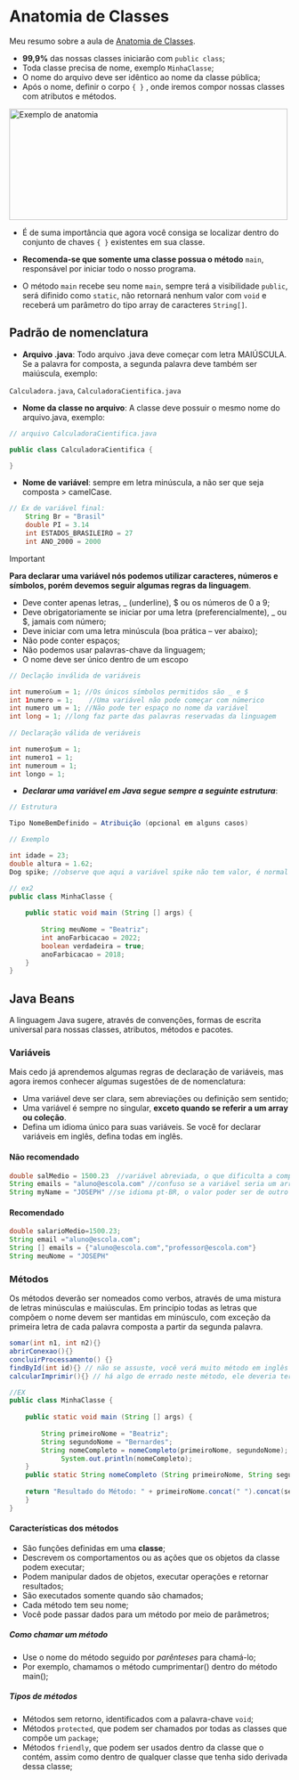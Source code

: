# Anatomia de Classes

Meu resumo sobre a aula de [Anatomia de Classes](https://felipe-aguiar.gitbook.io/dio-java/gitbook/sintaxe/anatomia-das-classes).


- **99,9%** das nossas classes iniciarão com `public class`;
- Toda classe precisa de nome, exemplo `MinhaClasse`;
- O nome do arquivo deve ser idêntico ao nome da classe pública;
- Após o nome, definir o corpo `{ }` , onde iremos compor nossas classes com atributos e métodos.

<img align="center" alt="Exemplo de anatomia" height="200" width="500" src="https://felipe-aguiar.gitbook.io/~gitbook/image?url=https%3A%2F%2F2590158637-files.gitbook.io%2F%7E%2Ffiles%2Fv0%2Fb%2Fgitbook-x-prod.appspot.com%2Fo%2Fspaces%252F2qZwrhEqcOsERZF1L25d%252Fuploads%252Fgit-blob-04c8f2a4b8867634496c5c0183c1553190605aa6%252Fimage%2520%2812%29%2520%281%29%2520%281%29%2520%281%29%2520%281%29.png%3Falt%3Dmedia&width=768&dpr=4&quality=100&sign=fa04a580&sv=2">

- É de suma importância que agora você consiga se localizar dentro do conjunto de chaves `{ }` existentes em sua classe.

- **Recomenda-se que somente uma classe possua o método** `main`, responsável por iniciar todo o nosso programa.

- O método `main` recebe seu nome `main`, sempre terá a visibilidade `public`, será difinido como `static`, não retornará nenhum valor com `void` e receberá um parâmetro do tipo array de caracteres `String[]`.

## Padrão de nomenclatura

- **Arquivo .java**: Todo arquivo .java deve começar com letra MAIÚSCULA. Se a palavra for composta, a segunda palavra deve também ser maiúscula, exemplo:

`Calculadora.java`, `CalculadoraCientifica.java`

- **Nome da classe no arquivo**: A classe deve possuir o mesmo nome do arquivo.java, exemplo:

```java
// arquivo CalculadoraCientifica.java

public class CalculadoraCientifica {

}
```

- **Nome de variável**: sempre em letra minúscula, a não ser que seja composta > camelCase.

```java
// Ex de variável final:
    String Br = "Brasil"
    double PI = 3.14
    int ESTADOS_BRASILEIRO = 27
    int ANO_2000 = 2000
```
> [!IMPORTANT]
> **Para declarar uma variável nós podemos utilizar caracteres, números e símbolos, porém devemos seguir algumas regras da linguagem**.

- Deve conter apenas letras, _ (underline), $ ou os números de 0 a 9;
- Deve obrigatoriamente se iniciar por uma letra (preferencialmente), _ ou $, jamais com número;
- Deve iniciar com uma letra minúscula (boa prática – ver abaixo);
- Não pode conter espaços;
- Não podemos usar palavras-chave da linguagem;
- O nome deve ser único dentro de um escopo

```java
// Declação inválida de variáveis

int numero&um = 1; //Os únicos símbolos permitidos são _ e $
int 1numero = 1;    //Uma variável não pode começar com númerico
int numero um = 1; //Não pode ter espaço no nome da variável
int long = 1; //long faz parte das palavras reservadas da linguagem
 
// Declaração válida de veriáveis

int numero$um = 1;
int numero1 = 1;
int numeroum = 1;
int longo = 1;
```

- ***Declarar uma variável em Java segue sempre a seguinte estrutura***:

```java
// Estrutura

Tipo NomeBemDefinido = Atribuição (opcional em alguns casos)

// Exemplo

int idade = 23;
double altura = 1.62;
Dog spike; //observe que aqui a variável spike não tem valor, é normal

// ex2
public class MinhaClasse {
				    
	public static void main (String [] args) {
				
		String meuNome = "Beatriz";				
		int anoFarbicacao = 2022;				
		boolean verdadeira = true;				
		anoFarbicacao = 2018;
	}
}
```

## Java Beans

A linguagem Java sugere, através de convenções, formas de escrita universal para nossas classes, atributos, métodos e pacotes.

### Variáveis

Mais cedo já aprendemos algumas regras de declaração de variáveis, mas agora iremos conhecer algumas sugestões de de nomenclatura:

- Uma variável deve ser clara, sem abreviações ou definição sem sentido;
- Uma variável é sempre no singular, **exceto quando se referir a um array ou coleção**.
- Defina um idioma único para suas variáveis. Se você for declarar variáveis em inglês, defina todas em inglês.

#### Não recomendado

```java
double salMedio = 1500.23  //variável abreviada, o que dificulta a compreensão
String emails = "aluno@escola.com" //confuso se a variável seria um array ou único e-mail
String myName = "JOSEPH" //se idioma pt-BR, o valor poder ser de outro idioma mas o nome da variável não 
```

#### Recomendado

```java
double salarioMedio=1500.23;
String email ="aluno@escola.com";
String [] emails = {"aluno@escola.com","professor@escola.com"}
String meuNome = "JOSEPH" 
```

### Métodos

Os métodos deverão ser nomeados como verbos, através de uma mistura de letras minúsculas e maiúsculas. Em princípio todas as letras que compõem o nome devem ser mantidas em minúsculo, com exceção da primeira letra de cada palavra composta a partir da segunda palavra.

```java
somar(int n1, int n2){}
abrirConexao(){}
concluirProcessamento() {}
findById(int id){} // não se assuste, você verá muito método em inglês em sua jornada
calcularImprimir(){} // há algo de errado neste método, ele deveria ter uma única finalidade
```

```java
//EX
public class MinhaClasse {
				    
	public static void main (String [] args) {
				       
		String primeiroNome = "Beatriz";
		String segundoNome = "Bernardes";
		String nomeCompleto = nomeCompleto(primeiroNome, segundoNome);
			 System.out.println(nomeCompleto);
	}
	public static String nomeCompleto (String primeiroNome, String segundoNome){
				   
	return "Resultado do Método: " + primeiroNome.concat(" ").concat(segundoNome);
	}
}
```

#### Características dos métodos 

- São funções definidas em uma **classe**;
- Descrevem os comportamentos ou as ações que os objetos da classe podem executar;
- Podem manipular dados de objetos, executar operações e retornar resultados;
- São executados somente quando são chamados;
- Cada método tem seu nome;
- Você pode passar dados para um método por meio de parâmetros;

##### Como chamar um método 
- Use o nome do método seguido por *parênteses* para chamá-lo;
- Por exemplo, chamamos o método cumprimentar() dentro do método main();

##### Tipos de métodos
- Métodos sem retorno, identificados com a palavra-chave `void`; 
- Métodos `protected`, que podem ser chamados por todas as classes que compõe um `package`; 
- Métodos `friendly`, que podem ser usados dentro da classe que o contém, assim como dentro de qualquer classe que tenha sido derivada dessa classe;

